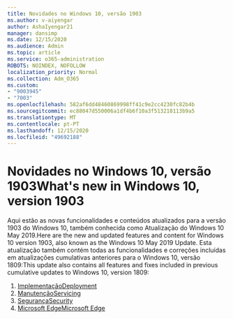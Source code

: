 ```yaml
---
title: Novidades no Windows 10, versão 1903
ms.author: v-aiyengar
author: AshaIyengar21
manager: dansimp
ms.date: 12/15/2020
ms.audience: Admin
ms.topic: article
ms.service: o365-administration
ROBOTS: NOINDEX, NOFOLLOW
localization_priority: Normal
ms.collection: Adm_O365
ms.custom:
- "9003945"
- "7003"
ms.openlocfilehash: 582af6dd48460869998ff41c9e2cc4230fc82b4b
ms.sourcegitcommit: ec88047d550006a1df4b6f10a3f513218113b9a5
ms.translationtype: MT
ms.contentlocale: pt-PT
ms.lasthandoff: 12/15/2020
ms.locfileid: "49692188"
---
```

# <a name="whats-new-in-windows-10-version-1903"></a><span data-ttu-id="728a6-102">Novidades no Windows 10, versão 1903</span><span class="sxs-lookup"><span data-stu-id="728a6-102">What's new in Windows 10, version 1903</span></span>

<span data-ttu-id="728a6-103">Aqui estão as novas funcionalidades e conteúdos atualizados para a versão 1903 do Windows 10, também conhecida como Atualização do Windows 10 May 2019.</span><span class="sxs-lookup"><span data-stu-id="728a6-103">Here are the new and updated features and content for Windows 10 version 1903, also known as the Windows 10 May 2019 Update.</span></span> <span data-ttu-id="728a6-104">Esta atualização também contém todas as funcionalidades e correções incluídas em atualizações cumulativas anteriores para o Windows 10, versão 1809:</span><span class="sxs-lookup"><span data-stu-id="728a6-104">This update also contains all features and fixes included in previous cumulative updates to Windows 10, version 1809:</span></span>

1. [<span data-ttu-id="728a6-105">Implementação</span><span class="sxs-lookup"><span data-stu-id="728a6-105">Deployment</span></span>](https://go.microsoft.com/fwlink/?linkid=2114296)
1. [<span data-ttu-id="728a6-106">Manutenção</span><span class="sxs-lookup"><span data-stu-id="728a6-106">Servicing</span></span>](https://go.microsoft.com/fwlink/?linkid=2114493)
1. [<span data-ttu-id="728a6-107">Segurança</span><span class="sxs-lookup"><span data-stu-id="728a6-107">Security</span></span>](https://go.microsoft.com/fwlink/?linkid=2114297)
1. [<span data-ttu-id="728a6-108">Microsoft Edge</span><span class="sxs-lookup"><span data-stu-id="728a6-108">Microsoft Edge</span></span>](https://go.microsoft.com/fwlink/?linkid=2114298)
